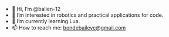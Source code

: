 - 👋 Hi, I’m @balien-12
- 👀 I’m interested in robotics and practical applications for code.
- 🌱 I’m currently learning Lua.
- 📫 How to reach me: bondebaileyc@gmail.com

<!---
balien-12/balien-12 is a ✨ special ✨ repository because its `README.md` (this file) appears on your GitHub profile.
You can click the Preview link to take a look at your changes.
--->
